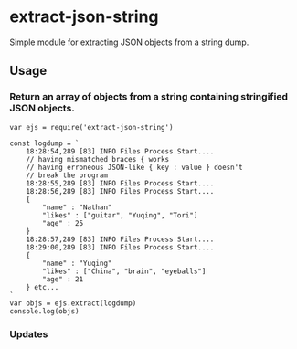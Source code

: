 # extract-json-string
Simple module for extracting JSON objects from a string dump. 

## Usage

### Return an array of objects from a string containing stringified JSON objects.
```
var ejs = require('extract-json-string')

const logdump = `
    18:28:54,289 [83] INFO Files Process Start.... 
    // having mismatched braces { works
    // having erroneous JSON-like { key : value } doesn't
    // break the program
    18:28:55,289 [83] INFO Files Process Start....
    18:28:56,289 [83] INFO Files Process Start....
    {
        "name" : "Nathan"
        "likes" : ["guitar", "Yuqing", "Tori"]
        "age" : 25
    }
    18:28:57,289 [83] INFO Files Process Start....
    18:29:00,289 [83] INFO Files Process Start....
    {
        "name" : "Yuqing"
        "likes" : ["China", "brain", "eyeballs"]
        "age" : 21
    } etc...
`
var objs = ejs.extract(logdump)
console.log(objs)
```

### Updates

